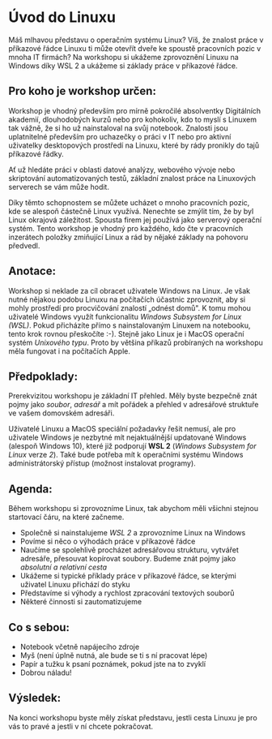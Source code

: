 # Úvod do Linuxu

Máš mlhavou představu o operačním systému Linux? Víš, že znalost práce v
příkazové řádce Linuxu ti může otevřít dveře ke spoustě pracovních pozic v
mnoha IT firmách? Na workshopu si ukážeme zprovoznění Linuxu na Windows
díky WSL 2 a ukážeme si základy práce v příkazové řádce.

## Pro koho je workshop určen:

Workshop je vhodný především pro mírně pokročilé absolventky Digitálních
akademií, dlouhodobých kurzů nebo pro kohokoliv, kdo to myslí s Linuxem tak
vážně, že si ho už nainstaloval na svůj notebook. Znalosti jsou uplatnitelné
především pro uchazečky o práci v IT nebo pro aktivní uživatelky desktopových
prostředí na Linuxu, které by rády pronikly do tajů příkazové řádky.

Ať už hledáte práci v oblasti datové analýzy, webového vývoje nebo skriptování
automatizovaných testů, základní znalost práce na Linuxových serverech se vám
může hodit.

Díky těmto schopnostem se můžete ucházet o mnoho pracovních pozic, kde se
alespoň částečně Linux využívá. Nenechte se zmýlit tím, že by byl Linux
okrajová záležitost. Spousta firem jej používá jako serverový operační systém.
Tento workshop je vhodný pro každého, kdo čte v pracovních inzerátech položky
zmiňující Linux a rád by nějaké základy na pohovoru předvedl.

## Anotace:

Workshop si neklade za cíl obracet uživatele Windows na Linux. Je však nutné
nějakou podobu Linuxu na počítačích účastnic zprovoznit, aby si mohly
prostředí pro procvičování znalostí „odnést domů". K tomu mohou uživatelé
Windows využít funkcionalitu _Windows Subsystem for Linux (WSL)_. Pokud
přicházíte přímo s nainstalovaným Linuxem na notebooku, tento krok rovnou
přeskočíte :-). Stejně jako Linux je i MacOS operační systém _Unixového
typu_. Proto by většina příkazů probíraných na workshopu měla fungovat i na
počítačích Apple.

## Předpoklady:

Prerekvizitou workshopu je základní IT přehled. Měly byste bezpečně znát pojmy
jako _soubor_, _adresář_ a mít pořádek a přehled v adresářové struktuře ve
vašem domovském adresáři.

Uživatelé Linuxu a MacOS speciální požadavky řešit nemusí, ale pro uživatele
Windows je nezbytné mít nejaktuálnější updatované Windows (alespoň Windows
10), které již podporují **WSL 2** (_Windows Subsystem for Linux_ verze _2_).
Také bude potřeba mít k operačními systému Windows administrátorský přístup
(možnost instalovat programy).

## Agenda:

Během workshopu si zprovozníme Linux, tak abychom měli všichni stejnou
startovací čáru, na které začneme.

  * Společně si nainstalujeme _WSL 2_ a zprovozníme Linux na Windows
  * Povíme si něco o výhodách práce v příkazové řádce
  * Naučíme se spolehlivě procházet adresářovou strukturu, vytvářet adresáře, přesouvat kopírovat soubory. Budeme znát pojmy jako _absolutní a relativní cesta_
  * Ukážeme si typické příklady práce v příkazové řádce, se kterými uživatel Linuxu přichází do styku
  * Představíme si výhody a rychlost zpracování textových souborů
  * Některé činnosti si zautomatizujeme

## Co s sebou:

  * Notebook včetně napájecího zdroje
  * Myš (není úplně nutná, ale bude se ti s ní pracovat lépe)
  * Papír a tužku k psaní poznámek, pokud jste na to zvyklí
  * Dobrou náladu!

## Výsledek:

Na konci workshopu byste měly získat představu, jestli cesta Linuxu je pro vás
to pravé a jestli v ní chcete pokračovat.

